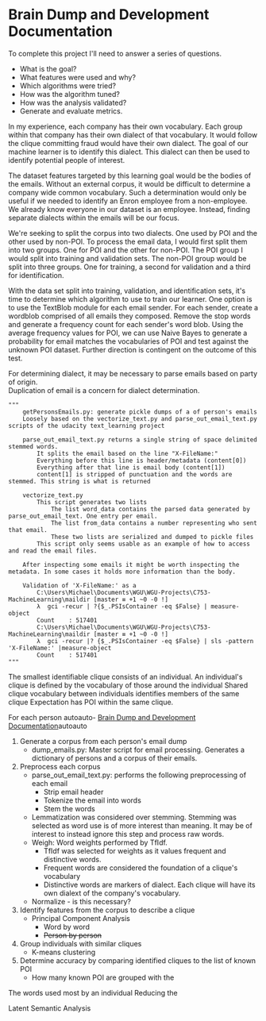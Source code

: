# Brain Dump and Development Documentation

To complete this project I'll need to answer a series of questions.  

* What is the goal?
* What features were used and why?
* Which algorithms were tried?
* How was the algorithm tuned?
* How was the analysis validated?
* Generate and evaluate metrics.

In my experience, each company has their own vocabulary. Each group within that company has their own dialect of that vocabulary. It would follow the clique committing fraud would have their own dialect. The goal of our machine learner is to identify this dialect. This dialect can then be used to identify potential people of interest.  

The dataset features targeted by this learning goal would be the bodies of the emails. Without an external corpus, it would be difficult to determine a company wide common vocabulary. Such a determination would only be useful if we needed to identify an Enron employee from a non-employee. We already know everyone in our dataset is an employee. Instead, finding separate dialects within the emails will be our focus.  

We're seeking to split the corpus into two dialects. One used by POI and the other used by non-POI. To process the email data, I would first split them into two groups. One for POI and the other for non-POI. The POI group I would split into training and validation sets. The non-POI group would be split into three groups. One for training, a second for validation and a third for identification.  

With the data set split into training, validation, and identification sets, it's time to determine which algorithm to use to train our learner. One option is to use the TextBlob module for each email sender. For each sender, create a wordblob comprised of all emails they composed. Remove the stop words and generate a frequency count for each sender's word blob. Using the average frequency values for POI, we can use Naive Bayes to generate a probability for email matches the vocabularies of POI and test against the unknown POI dataset. Further direction is contingent on the outcome of this test.  

For determining dialect, it may be necessary to parse emails based on party of origin.  
Duplication of email is a concern for dialect determination.  

```{Python}
"""
    getPersonsEmails.py: generate pickle dumps of a of person's emails
    Loosely based on the vectorize_text.py and parse_out_email_text.py scripts of the udacity text_learning project
    
    parse_out_email_text.py returns a single string of space delimited stemmed words.
        It splits the email based on the line "X-FileName:"
        Everything before this line is header/metadata (content[0])
        Everything after that line is email body (content[1])
        content[1] is stripped of punctuation and the words are stemmed. This string is what is returned
        
    vectorize_text.py 
        This script generates two lists
            The list word_data contains the parsed data generated by parse_out_email_text. One entry per email.
            The list from_data contains a number representing who sent that email.
            These two lists are serialized and dumped to pickle files
        This script only seems usable as an example of how to access and read the email files.

    After inspecting some emails it might be worth inspecting the metadata. In some cases it holds more information than the body.

    Validation of 'X-FileName:' as a 
        C:\Users\Michael\Documents\WGU\WGU-Projects\C753-MachineLearning\maildir [master ≡ +1 ~0 -0 !]
        λ  gci -recur | ?{$_.PSIsContainer -eq $False} | measure-object
        Count    : 517401
        C:\Users\Michael\Documents\WGU\WGU-Projects\C753-MachineLearning\maildir [master ≡ +1 ~0 -0 !]
        λ  gci -recur |? {$_.PSIsContainer -eq $False} | sls -pattern 'X-FileName:' |measure-object
        Count    : 517401
"""
```

The smallest identifiable clique consists of an individual.
An individual's clique is defined by the vocabulary of those around the individual
Shared clique vocabulary between individuals identifies members of the same clique
Expectation has POI within the same clique.

For each person  <!-- TOC -->autoauto- [Brain Dump and Development Documentation](#brain-dump-and-development-documentation)autoauto<!-- /TOC -->

1. Generate a corpus from each person's email dump
    * dump_emails.py: Master script for email processing. Generates a dictionary of persons and a corpus of their emails.
1. Preprocess each corpus
    * parse_out_email_text.py: performs the following preprocessing of each email
        * Strip email header
        * Tokenize the email into words
        * Stem the words
    * Lemmatization was considered over stemming. Stemming was selected as word use is of more interest than meaning. It may be of interest to instead ignore this step and process raw words.
    * Weigh: Word weights performed by TfIdf.
        * TfIdf was selected for weights as it values frequent and distinctive words.
        * Frequent words are considered the foundation of a clique's vocabulary
        * Distinctive words are markers of dialect. Each clique will have its own dialext of the company's vocabulary.
    * Normalize - is this necessary?
1. Identify features from the corpus to describe a clique
    * Principal Component Analysis
        * Word by word
        * ~~Person by person~~
1. Group individuals with similar cliques
    * K-means clustering
1. Determine accuracy by comparing identified cliques to the list of known POI
    * How many known POI are grouped with the 

The words used most by an individual 
Reducing the

Latent Semantic Analysis
